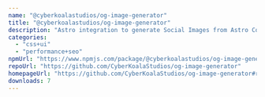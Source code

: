 ```yaml
---
name: "@cyberkoalastudios/og-image-generator"
title: "@cyberkoalastudios/og-image-generator"
description: "Astro integration to generate Social Images from Astro Content Collections with custom blurry background that can be loaded via frontmatter."
categories:
  - "css+ui"
  - "performance+seo"
npmUrl: "https://www.npmjs.com/package/@cyberkoalastudios/og-image-generator"
repoUrl: "https://github.com/CyberKoalaStudios/og-image-generator"
homepageUrl: "https://github.com/CyberKoalaStudios/og-image-generator#readme"
downloads: 7
---
```

